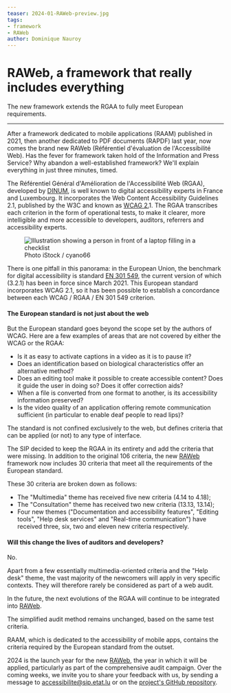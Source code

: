 ```yaml
---
teaser: 2024-01-RAWeb-preview.jpg
tags:
- framework
- RAWeb
author: Dominique Nauroy
---
```


<hgroup>
	<h1>RAWeb, a framework that really includes everything</h1>
	<p>The new framework extends the RGAA to fully meet European requirements.</p>
</hgroup>
<hr>
<div class="intro">
    <p>After a framework dedicated to mobile applications (RAAM) published in 2021, then another dedicated to PDF documents (RAPDF) last year, now comes the brand new RAWeb (Référentiel d'évaluation de l'Accessibilité Web). Has the fever for framework taken hold of the Information and Press Service?  Why abandon a well-established framework? We'll explain everything in just three minutes, timed.</p>
</div>

<p>The Référentiel Général d'Amélioration de l'Accessibilité Web (RGAA), developed by <a href="https://www.numerique.gouv.fr/">DINUM</a>, is well known to digital accessibility experts in France and Luxembourg. It incorporates the Web Content Accessibility Guidelines 2.1, published by the W3C and known as <a href="https://www.w3.org/TR/WCAG21/#title">WCAG 2.</a>1. The RGAA transcribes each criterion in the form of operational tests, to make it clearer, more intelligible and more accessible to developers, auditors, referrers and accessibility experts.</p>
<figure role="group" aria-label="Photo iStock / anyaberkut" class="pic">
    <img src="../../../../content/fr/news/img/2024-01-RAWeb.jpg" alt="Illustration showing a person in front of a laptop filling in a checklist">
    <figcaption>Photo iStock / cyano66</figcaption>
</figure>
<p>There is one pitfall in this panorama: in the European Union, the benchmark for digital accessibility is standard <a href="https://www.etsi.org/deliver/etsi_en/301500_301599/301549/03.02.01_60/en_301549v030201p.pdf">EN 301 549</a>, the current version of which (3.2.1) has been in force since March 2021. This European standard incorporates WCAG 2.1, so it has been possible to establish a concordance between each WCAG / RGAA / EN 301 549 criterion.</p>
<h4>The European standard is not just about the web</h4>
<p>But the European standard goes beyond the scope set by the authors of WCAG. Here are a few examples of areas that are not covered by either the WCAG or the RGAA:</p>
<ul>
<li>Is it as easy to activate captions in a video as it is to pause it?</li>
<li>Does an identification based on biological characteristics offer an alternative method?</li>
<li>Does an editing tool make it possible to create accessible content? Does it guide the user in doing so? Does it offer correction aids?</li>
<li>When a file is converted from one format to another, is its accessibility information preserved?</li>
<li>Is the video quality of an application offering remote communication sufficient (in particular to enable deaf people to read lips)?</li>
</ul>
<p>The standard is not confined exclusively to the web, but defines criteria that can be applied (or not) to any type of interface.</p>
<p>The SIP decided to keep the RGAA in its entirety and add the criteria that were missing. In addition to the original 106 criteria, the new <a href="https://accessibilite.public.lu/en/raweb1/">RAWeb</a> framework now includes 30 criteria that meet all the requirements of the European standard.</p>
<p>These 30 criteria are broken down as follows:</p>
<ul>
<li>The "Multimedia" theme has received five new criteria (4.14 to 4.18);</li>
<li>The "Consultation" theme has received two new criteria (13.13, 13.14);</li>
<li>Four new themes ("Documentation and accessibility features", "Editing tools", "Help desk services" and "Real-time communication") have received three, six, two and eleven new criteria respectively.</li>
</ul>
<h4>Will this change the lives of auditors and developers?</h4>
<p>No.</p>
<p>Apart from a few essentially multimedia-oriented criteria and the "Help desk" theme, the vast majority of the newcomers will apply in very specific contexts. They will therefore rarely be considered as part of a web audit.</p>
<p>In the future, the next evolutions of the RGAA will continue to be integrated into <a href="https://accessibilite.public.lu/en/raweb1/">RAWeb</a>.</p>
<p>The simplified audit method remains unchanged, based on the same test criteria.</p>
<p>RAAM, which is dedicated to the accessibility of mobile apps, contains the criteria required by the European standard from the outset.</p>
<p>2024 is the launch year for the new <a href="https://accessibilite.public.lu/en/raweb1/">RAWeb</a>, the year in which it will be applied, particularly as part of the comprehensive audit campaign. Over the coming weeks, we invite you to share your feedback with us, by sending a message to <a href="mailto:accessibilite@sip.etat.lu">accessibilite@sip.etat.lu</a> or on the <a href="https://github.com/accessibility-luxembourg/ReferentielAccessibiliteWeb">project's GitHub repository</a>.</p>